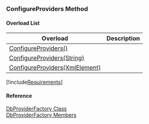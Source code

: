 ﻿### ConfigureProviders Method

#### Overload List

| Overload | Description |
| --- | --- |
| [ConfigureProviders()](FChoice.Common~FChoice.Common.Data.DbProviderFactory~ConfigureProviders().md) |   |
| [ConfigureProviders(String)](FChoice.Common~FChoice.Common.Data.DbProviderFactory~ConfigureProviders(String).md) |   |
| [ConfigureProviders(XmlElement)](FChoice.Common~FChoice.Common.Data.DbProviderFactory~ConfigureProviders(XmlElement).md) |   |

[!include[Requirements](../partials/requirements.md)]

#### Reference

[DbProviderFactory Class](FChoice.Common~FChoice.Common.Data.DbProviderFactory.md)  
[DbProviderFactory Members](FChoice.Common~FChoice.Common.Data.DbProviderFactory_members.md)